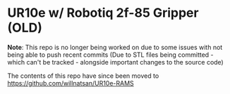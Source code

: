 # UR10e w/ Robotiq 2f-85 Gripper (OLD)
**Note**: This repo is no longer being worked on due to some issues with not being able to push recent commits (Due to STL files being committed - which can't be tracked - alongside important changes to the source code)

The contents of this repo have since been moved to https://github.com/willnatsan/UR10e-RAMS
